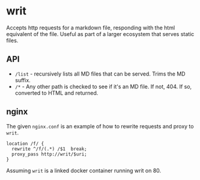 writ
====

Accepts http requests for a markdown file, responding with the html equivalent of the file.
Useful as part of a larger ecosystem that serves static files. 

## API

* `/list` - recursively lists all MD files that can be served. Trims the MD suffix.
* `/*` - Any other path is checked to see if it's an MD file. If not, 404. If so, converted to HTML and returned.

## nginx

The given `nginx.conf` is an example of how to rewrite requests and proxy to `writ`.

```
location /f/ {
  rewrite ^/f/(.*) /$1  break;
  proxy_pass http://writ/$uri;
}
```

Assuming `writ` is a linked docker container running writ on 80.
